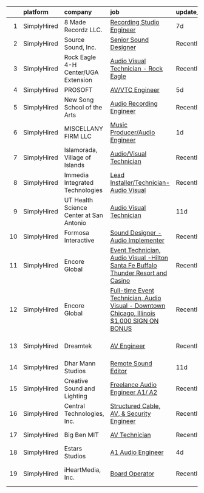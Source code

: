 

|    | platform    | company                                 | job                                                                                                                                                                                                   | update_time   | location                      |
|---:|:------------|:----------------------------------------|:------------------------------------------------------------------------------------------------------------------------------------------------------------------------------------------------------|:--------------|:------------------------------|
|  1 | SimplyHired | 8 Made Recordz LLC.                     | [Recording Studio Engineer](https://www.simplyhired.com/job/-8eYIwUhishmY1TMxuhnfwyV0csmfIyXBjKKC-vos0sPUH-EhDkdfw?q=audio+engineer)                                                                  | 7d            | Mobile, AL                    |
|  2 | SimplyHired | Source Sound, Inc.                      | [Senior Sound Designer](https://www.simplyhired.com/job/mw3datBFZnSnzm3SFniNFlYC60OHbjYX1kgvM61bk-lO-0QBaaabnQ?q=audio+engineer)                                                                      | Recently      | Remote                        |
|  3 | SimplyHired | Rock Eagle 4-H Center/UGA Extension     | [Audio Visual Technician - Rock Eagle](https://www.simplyhired.com/job/lAxfZA-YcHYB64HVkcqoWdMBmTcG_cetoAWK5jrTXgvLeL6SS40nzQ?q=audio+engineer)                                                       | Recently      | Eatonton, GA                  |
|  4 | SimplyHired | PROSOFT                                 | [AV/VTC Engineer](https://www.simplyhired.com/job/QSik0kk20YZQEej279KrlV5kncpt_8YAaN2NifKupa7EwmECKtIhmg?q=audio+engineer)                                                                            | 5d            | Norfolk, VA                   |
|  5 | SimplyHired | New Song School of the Arts             | [Audio Recording Engineer](https://www.simplyhired.com/job/1uBfKJzVCedGYOUAM-bcApRm6lf_Qf671FysGFrBn-VZaxoYXBPzhA?q=audio+engineer)                                                                   | Recently      | Argyle, TX                    |
|  6 | SimplyHired | MISCELLANY FIRM LLC                     | [Music Producer/Audio Engineer](https://www.simplyhired.com/job/CauDalyE9hXbMXdSbazwqDW7YKDzG8v1fRtKunFj1qkqdTmdF1F8DQ?q=audio+engineer)                                                              | 1d            | Fort Myers, FL                |
|  7 | SimplyHired | Islamorada, Village of Islands          | [Audio/Visual Technician](https://www.simplyhired.com/job/jLRLHx49veClhrr8sTcOEreFTox8uWVoOaRHE_FhG06TNNPBSZ0yNA?q=audio+engineer)                                                                    | Recently      | Islamorada, FL                |
|  8 | SimplyHired | Immedia Integrated Technologies         | [Lead Installer/Technician-Audio Visual](https://www.simplyhired.com/job/IL_TH2SXPlz2tOw2DDE_I22xSpEewZlkJne33ZaAXd-CmCI5oTmI_A?q=audio+engineer)                                                     | Recently      | Scottsdale, AZ                |
|  9 | SimplyHired | UT Health Science Center at San Antonio | [Audio Visual Technician](https://www.simplyhired.com/job/v9-blhtHAhbzWBcQoVUSUDcAHgI8rnhfqwz4mfWBS8hgGgFPSEzJzQ?q=audio+engineer)                                                                    | 11d           | San Antonio, TX               |
| 10 | SimplyHired | Formosa Interactive                     | [Sound Designer - Audio Implementer](https://www.simplyhired.com/job/E63_BRjyLumhk01Bv7mOuaoR0vafXGhLD-NTsS2e6CEpoHi4FvqYnw?q=audio+engineer)                                                         | Recently      | Burbank, CA                   |
| 11 | SimplyHired | Encore Global                           | [Event Technician, Audio Visual -Hilton Santa Fe Buffalo Thunder Resort and Casino](https://www.simplyhired.com/job/S7eyLaU0Oik10-iqd5JeFHEy04SgIo-d3bs76jkMD5TlHtFKHN03pg?q=audio+engineer)          | Recently      | Santa Fe, NM                  |
| 12 | SimplyHired | Encore Global                           | [Full-time Event Technician, Audio Visual - Downtown Chicago, Illinois $1,000 SIGN ON BONUS](https://www.simplyhired.com/job/S9MMHs-i8ugxk_a8BE7Fp6xysJaZjyFKL9OXgga6XlNBbpW2WyB-QA?q=audio+engineer) | Recently      | Chicago, IL                   |
| 13 | SimplyHired | Dreamtek                                | [AV Engineer](https://www.simplyhired.com/job/LOuganKLo20FOFpMil2cT3r9khh1xGD1s_FTwQjj4GCsMR5sA98hsw?q=audio+engineer)                                                                                | Recently      | San Francisco, CA             |
| 14 | SimplyHired | Dhar Mann Studios                       | [Remote Sound Editor](https://www.simplyhired.com/job/ouhfnYFoKHIK3cd-iR_GRdlWEr66OnwcrhJQBJGvnbnqvFL5obzpug?q=audio+engineer)                                                                        | 11d           | Burbank, CA                   |
| 15 | SimplyHired | Creative Sound and Lighting             | [Freelance Audio Engineer A1/ A2](https://www.simplyhired.com/job/I7urK-qEs3KrQY0hfOKVvqfwcIr8ElY16xnmGCWuV-Akfwh1W4d49g?q=audio+engineer)                                                            | Recently      | Washington, DC                |
| 16 | SimplyHired | Central Technologies, Inc.              | [Structured Cable, AV, & Security Engineer](https://www.simplyhired.com/job/VkRJMsUqurY97yLgpxjAahiOCiQG5hFyHQV8RmpFCS4QAsW2MmksbQ?q=audio+engineer)                                                  | Recently      | Johnson City, TN              |
| 17 | SimplyHired | Big Ben MIT                             | [AV Technician](https://www.simplyhired.com/job/msJpVU14UzdG8_8p7zFHjSaD_Y_BWVj3UKtmXbzxyBU38NEFApfong?q=audio+engineer)                                                                              | Recently      | San Antonio, TX               |
| 18 | SimplyHired | Estars Studios                          | [A1 Audio Engineer](https://www.simplyhired.com/job/Qh7FIM8UA2SAZFuqw9yOvdrTSPCYz7X_xiByf0QWLo_cLhI-_YH2rA?q=audio+engineer)                                                                          | 4d            | Minneapolis, MN               |
| 19 | SimplyHired | iHeartMedia, Inc.                       | [Board Operator](https://www.simplyhired.com/job/7jetMcfsY1TrL3oChK_PN253O0uxudtOEsnorKGFh8wFZHfL571LoQ?q=audio+engineer)                                                                             | Recently      | San Antonio, TX +11 locations |